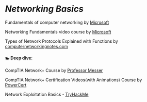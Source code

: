 # *Networking Basics*

Fundamentals of computer networking by [Microsoft](https://learn.microsoft.com/en-us/training/modules/network-fundamentals/)

Networking Fundamentals video course by [Microsoft](https://learn.microsoft.com/en-us/shows/Networking-Fundamentals/) 

Types of Network Protocols Explained with Functions by [computernetworkingnotes.com](https://www.computernetworkingnotes.com/networking-tutorials/types-of-network-protocols-explained-with-functions.html)

#### 🏊 Deep dive:

CompTIA Network+ Course by [Professor Messer ](https://www.youtube.com/playlist?list=PLG49S3nxzAnl_tQe3kvnmeMid0mjF8Le8)

CompTIA Network+ Certification Videos(with Animations) Course by [PowerCert](https://youtu.be/vrh0epPAC5w)

Network Exploitation Basics - [TryHackMe](https://tryhackme.com/r/module/intro-to-networking)
